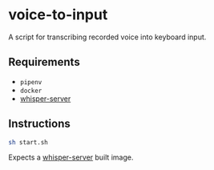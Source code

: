 # voice-to-input

A script for transcribing recorded voice into keyboard input. 

## Requirements 

* `pipenv`
* `docker`
* [whisper-server](https://github.com/dev-namespace/whisper-server)

## Instructions

``` sh
sh start.sh 
```

Expects a [whisper-server](https://github.com/dev-namespace/whisper-server) built image.
